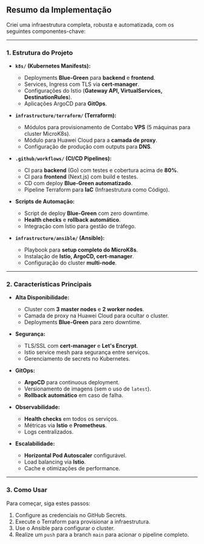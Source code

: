 ## Resumo da Implementação

Criei uma infraestrutura completa, robusta e automatizada, com os seguintes componentes-chave:

---

### **1. Estrutura do Projeto**

* **`k8s/` (Kubernetes Manifests):**
    * Deployments **Blue-Green** para **backend** e **frontend**.
    * Services, Ingress com TLS via **cert-manager**.
    * Configurações do Istio (**Gateway API, VirtualServices, DestinationRules**).
    * Aplicações ArgoCD para **GitOps**.

* **`infrastructure/terraform/` (Terraform):**
    * Módulos para provisionamento de Contabo **VPS** (5 máquinas para cluster MicroK8s).
    * Módulo para Huawei Cloud para a **camada de proxy**.
    * Configuração de produção com outputs para **DNS**.

* **`.github/workflows/` (CI/CD Pipelines):**
    * CI para **backend** (Go) com testes e cobertura acima de **80%**.
    * CI para **frontend** (Next.js) com build e testes.
    * CD com deploy **Blue-Green automatizado**.
    * Pipeline Terraform para **IaC** (Infraestrutura como Código).

* **Scripts de Automação:**
    * Script de deploy **Blue-Green** com zero downtime.
    * **Health checks** e **rollback automático**.
    * Integração com Istio para gestão de tráfego.

* **`infrastructure/ansible/` (Ansible):**
    * Playbook para **setup completo do MicroK8s**.
    * Instalação de **Istio, ArgoCD, cert-manager**.
    * Configuração do cluster **multi-node**.

---

### **2. Características Principais**

* **Alta Disponibilidade:**
    * Cluster com **3 master nodes** e **2 worker nodes**.
    * Camada de proxy na Huawei Cloud para ocultar o cluster.
    * Deployments **Blue-Green** para zero downtime.

* **Segurança:**
    * TLS/SSL com **cert-manager** e **Let's Encrypt**.
    * Istio service mesh para segurança entre serviços.
    * Gerenciamento de secrets no Kubernetes.

* **GitOps:**
    * **ArgoCD** para continuous deployment.
    * Versionamento de imagens (sem o uso de `latest`).
    * **Rollback automático** em caso de falha.

* **Observabilidade:**
    * **Health checks** em todos os serviços.
    * Métricas via **Istio** e **Prometheus**.
    * Logs centralizados.

* **Escalabilidade:**
    * **Horizontal Pod Autoscaler** configurável.
    * Load balancing via **Istio**.
    * Cache e otimizações de performance.

---

### **3. Como Usar**

Para começar, siga estes passos:

1.  Configure as credenciais no GitHub Secrets.
2.  Execute o Terraform para provisionar a infraestrutura.
3.  Use o Ansible para configurar o cluster.
4.  Realize um `push` para a branch `main` para acionar o pipeline completo.